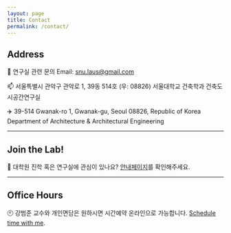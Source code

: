 ```yaml
---
layout: page
title: Contact
permalink: /contact/
---
```


## Address

🚨 연구실 관련 문의 Email: snu.laus@gmail.com

📫 서울특별시 관악구 관악로 1, 39동 514호 (우: 08826)
서울대학교 건축학과 건축도시공간연구실

✈️ 39-514 Gwanak-ro 1, Gwanak-gu, Seoul 08826, Republic of Korea
Department of Architecture & Architectural Engineering

---
## Join the Lab!

🥕 대학원 진학 혹은 연구실에 관심이 있나요? [안내페이지](https://bumjoon.notion.site/Join-the-Lab-5e1fd035bf0d40828e356a97fa2f4284)를 확인해주세요.

---
## Office Hours

<!-- Calendly link widget begin -->
<link href="https://assets.calendly.com/assets/external/widget.css" rel="stylesheet">
<script src="https://assets.calendly.com/assets/external/widget.js" type="text/javascript" async></script>
🕙 강범준 교수와 개인면담은 원하시면 시간예약 온라인으로 가능합니다. <a href="" onclick="Calendly.initPopupWidget({url: 'https://calendly.com/bumjoon-kang/15min-ind-mtng'});return false;">Schedule time with me</a>.
<!-- Calendly link widget end -->
